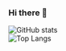 ### Hi there 👋

<!--
**KusakabeSi/KusakabeSi** is a ✨ _special_ ✨ repository because its `README.md` (this file) appears on your GitHub profile.

Here are some ideas to get you started:

- 🔭 I’m currently working on ...
- 🌱 I’m currently learning ...
- 👯 I’m looking to collaborate on ...
- 🤔 I’m looking for help with ...
- 💬 Ask me about ...
- 📫 How to reach me: ...
- 😄 Pronouns: ...
- ⚡ Fun fact: ...
-->


![GitHub stats](https://github-readme-stats.vercel.app/api?username=KusakabeSi&count_private=true&show_icons=true)  
![Top Langs](https://github-readme-stats.vercel.app/api/top-langs/?username=KusakabeSi&layout=compact&hide=C,yacc,M4,Lex,Makefile,Perl,Roff)

